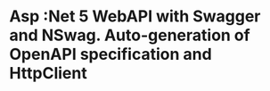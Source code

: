 # Asp :Net 5 WebAPI with Swagger and NSwag. Auto-generation of OpenAPI specification and HttpClient
